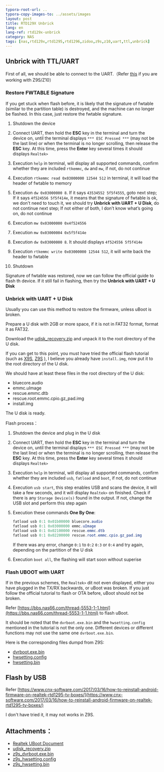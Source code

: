 ```yaml
---
typora-root-url: ..
typora-copy-images-to: ../assets/images
layout: post
title: RTD129X Unbrick
lang: en
lang-ref: rtd129x-unbrick
category: NAS
tags: [nas,rtd129x,rtd1295,rtd1296,zidoo,z9s,z10,uart,ttl,unbrick]
---
```


## Unbrick with TTL/UART

First of all, we should be able to connect to the UART.（Refer [this](/nas/2020/07/07/z9s-dev.html) if you are working with Z9S/Z10）

### Restore FWTABLE Signature

If you get stuck when flash before, it is likely that the signature of fwtable (similar to the partition table) is destroyed, and the machine can no longer be flashed. In this case, just restore the fwtable signature.

1. Shutdown the device

2. Connect UART, then hold the **ESC** key in the terminal and turn the device on, until the terminal displays `*** ESC Pressed ***` (may not be the last line) or when the terminal is no longer scrolling, then release the **ESC** key. At this time, press the **Enter** key several times it should displays `Realtek>`

3. Execution `help` in terminal, will display all supported commands, confirm whether they are included `rtkemmc`, `dw` and `mw`, if not, do not continue

4. Execution `rtkemmc read 0x03000000 12544 512` in terminal, it will load the header of fwtable to memory

5. Execution `dw 0x03000000 8`. If it says `43534552 5f5f4555`, goto next step; If it says `4f524556 5f5f414e`, it means that the signature of fwtable is ok, we don't need to touch it, we should try **Unbrick with UART + U Disk**, do not continue next step; If not either of both, I don’t know what’s going on, do not continue

6. Execution `mw 0x03000000 0x4f524556`

7. Execution `mw 0x03000004 0x5f5f414e`

8. Execution `dw 0x03000000 8`. It should displays `4f524556 5f5f414e`

9. Execution `rtkemmc write 0x03000000 12544 512`, it will write back the header to fwtable

10. Shutdown

Signature of fwtable was restored, now we can follow the official guide to flash th device. If it still fail in flashing, then try the **Unbrick with UART + U Disk**


### Unbrick with UART + U Disk
Usually you can use this method to restore the firmware, unless uBoot is broken.

Prepare a U disk with 2GB or more space, if it is not in FAT32 format, format it as FAT32.

Download the [udisk_recovery.zip](/assets/files/udisk_recovery.zip) and unpack it to the root directory of the U disk.

If you can get to this point, you must have tried the official flash tutorial (such as [X9S](https://www.zidoo.tv/Support/support_guide/guide_target/1vhOLOoLZ3NKKmVViAFMcQ%3D%3D.html), [Z9S](https://www.zidoo.tv/Support/support_guide/guide_target/GAi8Kohb5eLeq7k9e%5Bld%5D3ulg%3D%3D.html) ), I believe you already have `install.img`, now put it to the root directory of the U disk.

We should have at least these files in the root directory of the U disk:

* bluecore.audio
* emmc.uImage
* rescue.emmc.dtb
* rescue.root.emmc.cpio.gz_pad.img
* install.img

The U disk is ready.

Flash process：

1. Shutdown the device and plug in the U disk

2. Connect UART, then hold the **ESC** key in the terminal and turn the device on, until the terminal displays `*** ESC Pressed ***` (may not be the last line) or when the terminal is no longer scrolling, then release the **ESC** key. At this time, press the **Enter** key several times it should displays `Realtek>`

3. Execution `help` in terminal, will display all supported commands, confirm whether they are included `usb`, `fatload` and `boot`, if not, do not continue

4. Execution `usb start`, this step enables USB and scans the device, it will take a few seconds, and it will display `Realtek>` on finished. Check if there is any `Storage Device(s)` found in the output. If not, change the USB slot and perform this step again

5. Execution these commands **One By One**:

   ```powershell
   fatload usb 0:1 0x01b00000 bluecore.audio
   fatload usb 0:1 0x03000000 emmc.uImage
   fatload usb 0:1 0x02100000 rescue.emmc.dtb
   fatload usb 0:1 0x02200000 rescue.root.emmc.cpio.gz_pad.img
   ```

   If there was any error, change `0:1` to `0:2` `0:3` or `0:4` and try again, depending on the partition of the U disk

6. Execution `boot all`, the flashing will start soon without superise


### Flash UBOOT with UART
If in the previous schemes, the `Realtek>` dit not even displayed, either you have plugged in the TX/RX backwards, or uBoot was broken. If you just follow the official tutorial to flash or OTA before, uBoot should not be broken.

Refer [https://bbs.nas66.com/thread-5553-1-1.html](https://bbs.nas66.com/thread-5553-1-1.html) to flash uBoot.

It should be noted that the `dvrboot.exe.bin` and the `hwsetting.config` mentioned in the tutorial is not the only one. Different devices or different functions may not use the same one `dvrboot.exe.bin`.

Here is the corresponding files dumpd from Z9S:

* [dvrboot.exe.bin](/assets/files/z9s_dvrboot.exe.bin)
* [hwsetting.config](/assets/files/z9s_hwsetting.config)
* [hwsetting.bin](/assets/files/z9s_hwsetting.bin)


## Flash by USB

Refer [https://www.cnx-software.com/2017/03/16/how-to-reinstall-android-firmware-on-realtek-rtd1295-tv-boxes/](https://www.cnx-software.com/2017/03/16/how-to-reinstall-android-firmware-on-realtek-rtd1295-tv-boxes/)

I don't have tried it, it may not works in Z9S.


## Attachments：

* [Realtek UBoot Document](/assets/files/RTD1619_RTD129x_Bootcode.pdf)
* [udisk_recovery.zip](/assets/files/udisk_recovery.zip)
* [z9s_dvrboot.exe.bin](/assets/files/z9s_dvrboot.exe.bin)
* [z9s_hwsetting.config](/assets/files/z9s_hwsetting.config)
* [z9s_hwsetting.bin](/assets/files/z9s_hwsetting.bin)
